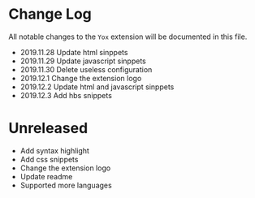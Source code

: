 # Change Log

All notable changes to the `Yox` extension will be documented in this file.

- 2019.11.28 Update html sinppets
- 2019.11.29 Update javascript sinppets
- 2019.11.30 Delete useless configuration
- 2019.12.1 Change the extension logo
- 2019.12.2 Update html and javascript sinppets
- 2019.12.3 Add hbs snippets

# Unreleased

- Add syntax highlight
- Add css snippets
- Change the extension logo
- Update readme
- Supported more languages